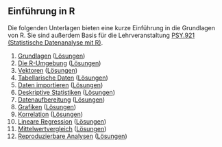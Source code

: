 ## Einführung in R

Die folgenden Unterlagen bieten eine kurze Einführung in die Grundlagen von R. Sie sind außerdem Basis für die Lehrveranstaltung [PSY.921 (Statistische Datenanalyse mit R)](https://online.uni-graz.at/kfu_online/pl/ui/$ctx/wbLv.wbShowLVDetail?pStpSpNr=826830&pSpracheNr=1).

 1. [Grundlagen](https://quartopub.com/sites/cbrnr/r-23w-01) ([Lösungen](https://quartopub.com/sites/cbrnr/r-23w-01-solutions))
 2. [Die R-Umgebung](https://quartopub.com/sites/cbrnr/r-23w-02) ([Lösungen](https://quartopub.com/sites/cbrnr/r-23w-02-solutions))
 3. [Vektoren](https://quartopub.com/sites/cbrnr/r-23w-03) ([Lösungen](https://quartopub.com/sites/cbrnr/r-23w-03-solutions))
 4. [Tabellarische Daten](https://quartopub.com/sites/cbrnr/r-23w-04) ([Lösungen](https://quartopub.com/sites/cbrnr/r-23w-04-solutions))
 5. [Daten importieren](https://quartopub.com/sites/cbrnr/r-23w-05) ([Lösungen](https://quartopub.com/sites/cbrnr/r-23w-05-solutions))
 6. [Deskriptive Statistiken](https://quartopub.com/sites/cbrnr/r-23w-06) ([Lösungen](https://quartopub.com/sites/cbrnr/r-23w-06-solutions))
 7. [Datenaufbereitung](https://quartopub.com/sites/cbrnr/r-23w-07) ([Lösungen](https://quartopub.com/sites/cbrnr/r-23w-07-solutions))
 8. [Grafiken](https://quartopub.com/sites/cbrnr/r-23w-08) ([Lösungen](https://quartopub.com/sites/cbrnr/r-23w-08-solutions))
 9. [Korrelation](https://quartopub.com/sites/cbrnr/r-23w-09) ([Lösungen](https://quartopub.com/sites/cbrnr/r-23w-09-solutions))
10. [Lineare Regression](https://quartopub.com/sites/cbrnr/r-23w-10) ([Lösungen](https://quartopub.com/sites/cbrnr/r-23w-10-solutions))
11. [Mittelwertvergleich](https://quartopub.com/sites/cbrnr/r-23w-12) ([Lösungen](https://quartopub.com/sites/cbrnr/r-23w-12-solutions))
12. [Reproduzierbare Analysen](https://quartopub.com/sites/cbrnr/r-23w-12) ([Lösungen](https://quartopub.com/sites/cbrnr/r-23w-12-solutions))
